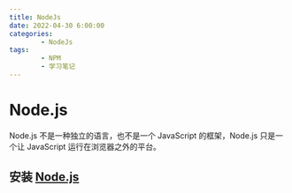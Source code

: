 ```yaml
---
title: NodeJs
date: 2022-04-30 6:00:00
categories:
        - NodeJs
tags:
        - NPM
        - 学习笔记
---
```


# Node.js

Node.js 不是一种独立的语言，也不是一个 JavaScript 的框架，Node.js 只是一个让 JavaScript 运行在浏览器之外的平台。

## 安装 [Node.js](http://nodejs.cn/download/)
